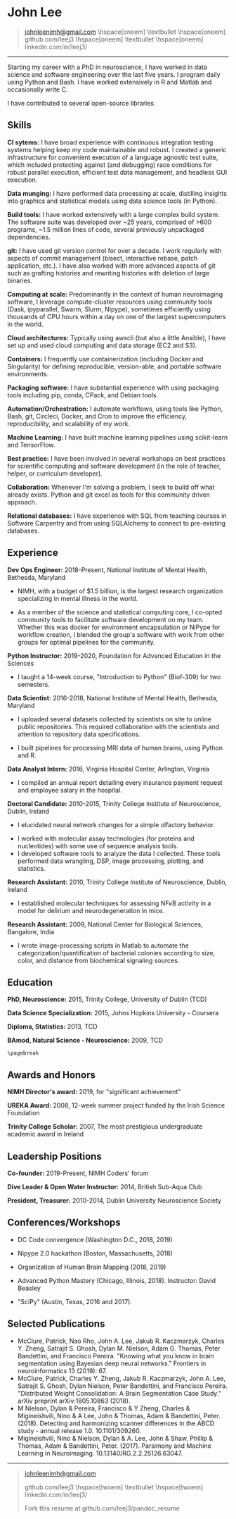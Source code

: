 John Lee
==========

> johnleenimh@gmail.com \hspace[oneem] \textbullet  \hspace[oneem]
github.com/leej3 \hspace[oneem] \textbullet \hspace[oneem] linkedin.com/in/leej3/

---

<!--
Add restful apis to technologies
-->
Starting my career with a PhD in neuroscience, I have worked in data science and software engineering over the last five years. I program daily using Python and Bash.
I  have worked extensively in R and Matlab and occasionally write C.
<!--
Initially focusing mostly on data wrangling and assembling/modifying reproducible-pipelines using pre-existing algorithms/software suites, I have more recently been developing software more formally.
-->
I have contributed to several open-source libraries.

Skills
---

**CI sytems:**
I have broad experience with continuous integration testing systems helping keep my code maintainable and robust.
I created a generic infrastructure for convenient execution  of a language agnostic test suite, which included protecting against (and debugging) race conditions for robust parallel execution, efficient test data management, and headless GUI execution.
<!--
While I have predominantly worked with CircleCI, I have experience with TravisCI, Jenkins, GitlabCI, and TestKraken (to which I have contributed).
-->

**Data munging:**
I have performed data processing at scale, distilling insights into graphics and statistical models using data science tools (in Python).

**Build tools:**
I have worked extensively with a large complex build system.
The software suite was developed over ~25 years, comprised of >600 programs, ~1.5 million lines of code, several previously unpackaged dependencies.
<!--
In addition to modifying the pre-existing Makefile build, I completed pre-existing efforts to port the build to CMake in which I have substantial expertise.
The build now works efficiently across Unix like systems with various compilers and linkers satisfying all target systems of my team.
-->

**git:**
I have used git version control for over a decade.
I work regularly with aspects of commit management (bisect, interactive rebase, patch application, etc.).
I have also worked with more advanced aspects of git such as grafting histories and rewriting histories with deletion of large binaries.

**Computing at scale:**
Predominantly in the context of human neuroimaging software, I leverage compute-cluster resources using community tools (Dask, ipyparallel, Swarm, Slurm, Nipype), sometimes efficiently using thousands of CPU hours within a day on one of the largest supercomputers in the world.

**Cloud architectures:**
Typically using awscli (but also a little Ansible), I have set up and used cloud computing and data storage (EC2 and S3).

**Containers:**
I frequently use containerization (including Docker and Singularity) for defining reproducible, version-able, and portable software environments.

**Packaging software:**
I have substantial experience with using packaging tools including pip, conda, CPack, and Debian tools.

**Automation/Orchestration:**
I automate workflows, using tools like Python, Bash, git, Circleci, Docker, and Cron to improve the efficiency, reproducibility, and scalability of my work.

**Machine Learning:**
I have built machine learning pipelines using scikit-learn and TensorFlow.

<!--
**Linux:**
I spend my days using Linux. This ranges from servers, clusters, cloud, and containers to my personal laptop and mobile phone (mobian on PinePhone).
-->

**Best practice:**
I have been involved in several workshops on best practices for scientific computing and software development (in the role of teacher, helper, or curriculum developer).

**Collaboration:**
Whenever I'm solving a problem, I seek to build off what already exists.
Python and git excel as tools for this community driven approach.

**Relational databases:** I have experience with SQL from teaching courses in Software Carpentry and from using SQLAlchemy to connect to pre-existing databases.

<!--
**Medicare and insurance claims data:** When working at Virginia Hospital Center, I worked with some records of CPT codes. My experience with this was limited to a couple of months though.

**System administration:**
+Along with a team, I maintain GPU-compute servers (Ubuntu OS) as part of the work at the NIH.
-->

Experience
---
**Dev Ops Engineer:** 2018-Present, National Institute of Mental Health, Bethesda, Maryland

+ NIMH, with a budget of $1.5 billion, is the largest research organization specializing in mental illness in the world.
<!--
+ As a member of the science and statistical computing core, I developed a new build system for the team, using CMake for cross-platform compatibility and reducing maintenance effort.
 -->
+ As a member of the science and statistical computing core, I co-opted community tools to facilitate software development on my team.
Whether this was docker for environment encapsulation or NiPype for workflow creation, I blended the group's software with work from other groups for optimal pipelines for the community.

<!--
+ By packaging our code with standard tools, I created a more efficient distribution of releases to our users.
-->
<!--
+ I designed a continuous integration system that greatly reduces developer burden and is built upon widely-used Python tools for testing, data versioning, and neuroimaging analysis.
-->

**Python Instructor:** 2019-2020, Foundation for Advanced Education in the Sciences

+ I taught a 14-week course, "Introduction to Python" (Biof-309) for two semesters.

**Data Scientist:** 2016-2018, National Institute of Mental Health, Bethesda, Maryland

+ I uploaded several datasets collected by scientists on site to online public repositories.
This required collaboration with the scientists and attention to repository data specifications.

+ I built pipelines for processing MRI data of human brains, using Python and R.
<!--
+ By introducing software container technologies to our team, I eased our ability to work reproducibly in different compute contexts, including the NIH compute cluster.
-->

**Data Analyst Intern:** 2016, Virginia Hospital Center, Arlington, Virginia

+ I compiled an annual report detailing every insurance payment request and employee salary in the hospital.

**Doctoral Candidate:** 2010-2015, Trinity College Institute of Neuroscience, Dublin, Ireland

+ I elucidated neural network changes for a simple olfactory behavior.
<!--
+ I automated an experimental setup by way of bespoke electronic components, interfaces to high end research components, programmable logic controllers, an Arduino micro-controller, and electrical systems of my own design
-->
+ I worked with molecular assay technologies (for proteins and nucleotides) with some use of sequence analysis tools.
+ I developed software tools to analyze the data I collected. These tools performed data wrangling, DSP, image processing, plotting, and statistics.

**Research Assistant:** 2010, Trinity College Institute of Neuroscience, Dublin, Ireland

+ I established molecular techniques for assessing NFκB activity in a model for delirium and neurodegeneration in mice.

**Research Assistant:** 2009, National Center for Biological Sciences, Bangalore, India

+  I wrote image-processing scripts in Matlab to automate the categorization/quantification of bacterial colonies according to size, color, and distance from biochemical signaling sources.


Education
---------
**PhD, Neuroscience:** 2015, Trinity College, University of Dublin (TCD)
<!--
 Thesis title: Olfactory Habituation in *Drosophila melanogaster*
-->

**Data Science Specialization:** 2015, Johns Hopkins University - Coursera

**Diploma, Statistics:** 2013, TCD

**BAmod, Natural Science - Neuroscience:** 2009, TCD

```{=context}
\pagebreak
```

Awards and Honors
---
**NIMH Director's award:** 2019, for "significant achievement"

**UREKA Award:** 2008, 12-week summer project funded by the Irish Science Foundation

**Trinity College Scholar:** 2007, The most prestigious undergraduate academic award in Ireland


Leadership Positions
---
**Co-founder:** 2019-Present, NIMH Coders' forum

**Dive Leader & Open Water Instructor:** 2014, British Sub-Aqua Club

**President, Treasurer:** 2010-2014, Dublin University Neuroscience Society

Conferences/Workshops
---
* DC Code convergence (Washington D.C., 2018, 2019)

* Nipype 2.0 hackathon (Boston, Massachusetts, 2018)

* Organization of Human Brain Mapping (2018, 2019)

* Advanced Python Mastery (Chicago, Illinois, 2018). Instructor: David Beasley

* "SciPy"  (Austin, Texas, 2016 and 2017).


Selected Publications
---
* McClure, Patrick, Nao Rho, John A. Lee, Jakub R. Kaczmarzyk, Charles Y. Zheng, Satrajit S. Ghosh, Dylan M. Nielson, Adam G. Thomas, Peter Bandettini, and Francisco Pereira. "Knowing what you know in brain segmentation using Bayesian deep neural networks." Frontiers in neuroinformatics 13 (2019): 67.
* McClure, Patrick, Charles Y. Zheng, Jakub R. Kaczmarzyk, John A. Lee, Satrajit S. Ghosh, Dylan Nielson, Peter Bandettini, and Francisco Pereira. "Distributed Weight Consolidation: A Brain Segmentation Case Study." arXiv preprint arXiv:1805.10863 (2018).
* M Nielson, Dylan & Pereira, Francisco & Y Zheng, Charles & Migineishvili, Nino & A Lee, John & Thomas, Adam & Bandettini, Peter. (2018). Detecting and harmonizing scanner differences in the ABCD study - annual release 1.0. 10.1101/309260.
* Migineishvili, Nino & Nielson, Dylan & A. Lee, John & Shaw, Phillip & Thomas, Adam & Bandettini, Peter. (2017). Parsimony and Machine Learning in Neuroimaging. 10.13140/RG.2.2.25126.63047.
<!--
* Indian brain:https://www.biorxiv.org/content/10.1101/2020.05.08.077172v1
-->


---

> johnleenimh@gmail.com
>
> github.com/leej3 \hspace[twoem] \textbullet \hspace[twoem] linkedin.com/in/leej3/
>
> Fork this resume at github.com/leej3/pandoc_resume
